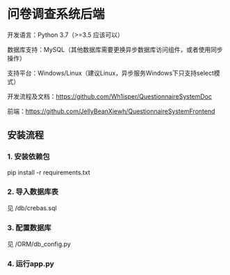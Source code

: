 # 问卷调查系统后端

开发语言：Python 3.7（>=3.5 应该可以）

数据库支持：MySQL（其他数据库需要更换异步数据库访问组件，或者使用同步操作）

支持平台：Windows/Linux（建议Linux，异步服务Windows下只支持select模式）

开发流程及文档：https://github.com/Wh1isper/QuestionnaireSystemDoc

前端：https://github.com/JellyBeanXiewh/QuestionnaireSystemFrontend

## 安装流程

### 1. 安装依赖包

pip install -r requirements.txt

### 2. 导入数据库表

见 /db/crebas.sql

### 3. 配置数据库

见 /ORM/db_config.py

### 4. 运行app.py

